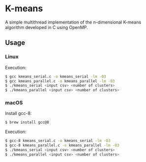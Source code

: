 # K-means
A simple multithread implementation of the n-dimensional K-means algorithm developed in C using OpenMP.

## Usage
### Linux
Execution:
```sh
$ gcc kmeans_serial.c -o kmeans_serial -lm -O3
$ gcc kmeans_parallel.c -o kmeans_parallel -lm -O3
$ ./kmeans_serial <input csv> <number of clusters>
$ ./kmeans_parallel <input csv> <number of clusters>
```
### macOS
Install gcc-8:
```sh
$ brew install gcc@8
```
Execution:
```sh
$ gcc-8 kmeans_serial.c -o kmeans_serial -lm -O3
$ gcc-8 kmeans_parallel.c -o kmeans_parallel -lm -O3
$ ./kmeans_serial <input csv> <number of clusters>
$ ./kmeans_parallel <input csv> <number of clusters>
```